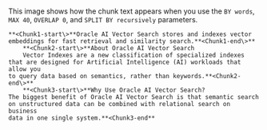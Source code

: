 # 

This image shows how the chunk text appears when you use the `BY words`, `MAX 40`, `OVERLAP 0`, and `SPLIT BY recursively` parameters.

```
**<Chunk1-start\>**Oracle AI Vector Search stores and indexes vector embeddings for fast retrieval and similarity search.**<Chunk1-end\>**
    **<Chunk2-start\>**About Oracle AI Vector Search
    Vector Indexes are a new classification of specialized indexes
that are designed for Artificial Intelligence (AI) workloads that allow you
to query data based on semantics, rather than keywords.**<Chunk2-end\>**
    **<Chunk3-start\>**Why Use Oracle AI Vector Search?
The biggest benefit of Oracle AI Vector Search is that semantic search
on unstructured data can be combined with relational search on business
data in one single system.**<Chunk3-end**
```

